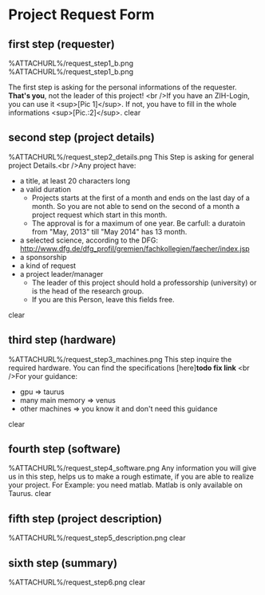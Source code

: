 # Project Request Form

## first step (requester)

<span class="twiki-macro IMAGE" type="frame" align="right"
caption="picture 2: personal information" width="170" zoom="on
">%ATTACHURL%/request_step1_b.png</span> <span class="twiki-macro IMAGE"
type="frame" align="right" caption="picture 1: login screen" width="170"
zoom="on
">%ATTACHURL%/request_step1_b.png</span>

The first step is asking for the personal informations of the requester.
**That's you**, not the leader of this project! \<br />If you have an
ZIH-Login, you can use it \<sup>\[Pic 1\]\</sup>. If not, you have to
fill in the whole informations \<sup>\[Pic.:2\]\</sup>. <span
class="twiki-macro IMAGE">clear</span>

## second step (project details)

<span class="twiki-macro IMAGE" type="frame" align="right"
caption="picture 3: project details" width="170" zoom="on
">%ATTACHURL%/request_step2_details.png</span> This Step is asking for
general project Details.\<br />Any project have:

-   a title, at least 20 characters long
-   a valid duration
    -   Projects starts at the first of a month and ends on the last day
        of a month. So you are not able to send on the second of a month
        a project request which start in this month.
    -   The approval is for a maximum of one year. Be carfull: a
        duratoin from "May, 2013" till "May 2014" has 13 month.
-   a selected science, according to the DFG:
    <http://www.dfg.de/dfg_profil/gremien/fachkollegien/faecher/index.jsp>
-   a sponsorship
-   a kind of request
-   a project leader/manager
    -   The leader of this project should hold a professorship
        (university) or is the head of the research group.
    -   If you are this Person, leave this fields free.

<span class="twiki-macro IMAGE">clear</span>

## third step (hardware)

<span class="twiki-macro IMAGE" type="frame" align="right"
caption="picture 4: hardware" width="170" zoom="on
">%ATTACHURL%/request_step3_machines.png</span> This step inquire the
required hardware. You can find the specifications [here]**todo fix link**
\<br />For your guidance:

-   gpu => taurus
-   many main memory => venus
-   other machines => you know it and don't need this guidance

<span class="twiki-macro IMAGE">clear</span>

## fourth step (software)

<span class="twiki-macro IMAGE" type="frame" align="right"
caption="picture 5: software" width="170" zoom="on
">%ATTACHURL%/request_step4_software.png</span> Any information you will
give us in this step, helps us to make a rough estimate, if you are able
to realize your project. For Example: you need matlab. Matlab is only
available on Taurus. <span class="twiki-macro IMAGE">clear</span>

## fifth step (project description)

<span class="twiki-macro IMAGE" type="frame" align="right"
caption="picture 6: project description" width="170" zoom="on
">%ATTACHURL%/request_step5_description.png</span> <span
class="twiki-macro IMAGE">clear</span>

## sixth step (summary)

<span class="twiki-macro IMAGE" type="frame" align="right"
caption="picture 8: summary" width="170" zoom="on
">%ATTACHURL%/request_step6.png</span> <span
class="twiki-macro IMAGE">clear</span>
